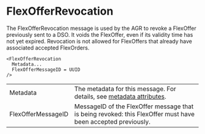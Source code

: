 <!--
SPDX-FileCopyrightText: 2020-2023 Contributors to the Shapeshifter project

SPDX-License-Identifier: Apache-2.0
-->

# FlexOfferRevocation

The FlexOfferRevocation message is used by the AGR to revoke a FlexOffer previously sent to a DSO.
It voids the FlexOffer, even if its validity time has not yet expired.
Revocation is not allowed for FlexOffers that already have associated accepted FlexOrders.

```
<FlexOfferRevocation
  Metadata...
  FlexOfferMessageID = UUID
/>
```

|                    |                                                                                                              |
|--------------------|--------------------------------------------------------------------------------------------------------------|
| Metadata           | The metadata for this message. For details, see [metadata attributes](metadata-attributes.md).               |
| FlexOfferMessageID | MessageID of the FlexOffer message that is being revoked: this FlexOffer must have been accepted previously. |
